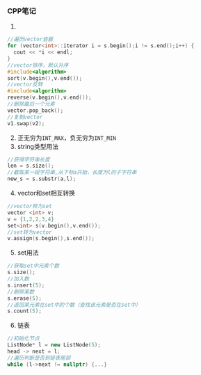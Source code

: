 ### CPP笔记

1. 

```c++
//遍历vector容器
for (vector<int>::iterator i = s.begin();i != s.end();i++) {
  cout << *i << endl;
}
//vector排序，默认升序
#include<algorithm>
sort(v.begin(),v.end());
//vector反转
#include<algorithm>
reverse(v.begin(),v.end());
//删除最后一个元素
vector.pop_back();
//复制vector
v1.swap(v2);
```

2. 正无穷为```INT_MAX```，负无穷为```INT_MIN```
3. string类型用法

```c++
//获得字符串长度
len = s.size();
//截取某一段字符串,从下标a开始，长度为l的子字符串
new_s = s.substr(a,l);
```

4. vector和set相互转换

```c++
//vector转为set
vector <int> v;
v = {1,2,2,3,4}
set<int> s(v.begin(),v.end());
//set转为vector
v.assign(s.begin(),s.end());
```

5. set用法

```c++
//获取set中元素个数
s.size();
//加入数
s.insert(5);
//删除某数
s.erase(5);
//返回某元素在set中的个数（查找该元素是否在set中）
s.count(5);
```

6. 链表

```c++
//初始化节点
ListNode* l = new ListNode(5);
head -> next = l;
//遍历判断是否到链表尾部
while (l->next != nullptr) {...}
```

